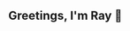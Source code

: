 ## Greetings, I'm Ray 👋

<!--
**rayriosjr42/rayriosjr42** is a ✨ _special_ ✨ repository because its `README.md` (this file) appears on your GitHub profile.

Former collegiate athlete turned aspiring tech professional with a passion for cybersecurity and IT. I hold an M.S. in IT Management and a B.S. in Computer Science.

This repository showcases projects that reflect the skills and knowledge I have developed over the years. Feel free to explore and connect!
